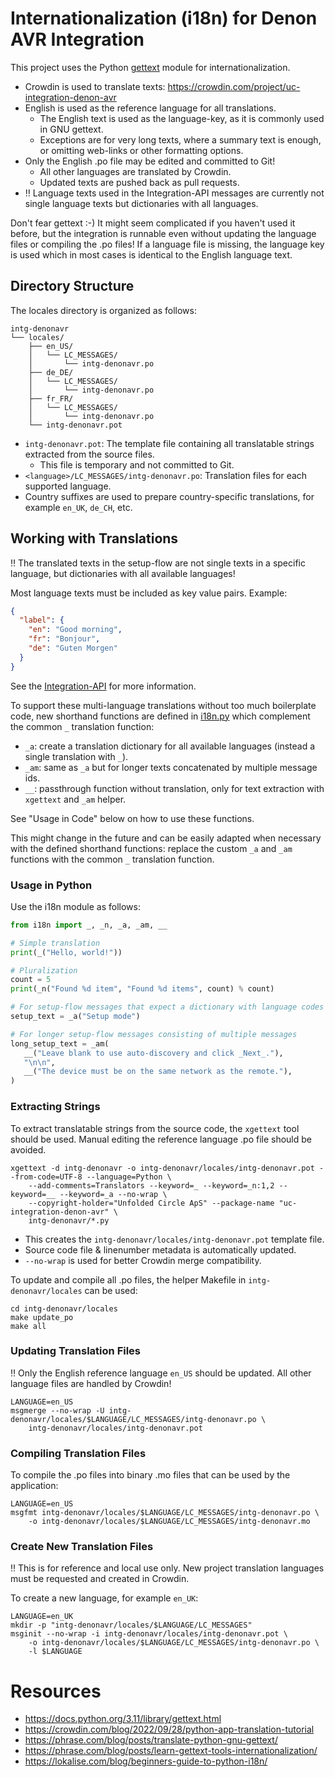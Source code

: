 # Internationalization (i18n) for Denon AVR Integration

This project uses the Python [gettext](https://docs.python.org/3.11/library/gettext.html) module for internationalization.

- Crowdin is used to translate texts: https://crowdin.com/project/uc-integration-denon-avr
- English is used as the reference language for all translations.
  - The English text is used as the language-key, as it is commonly used in GNU gettext.
  - Exceptions are for very long texts, where a summary text is enough, or omitting web-links or other formatting options.
- Only the English .po file may be edited and committed to Git!
  - All other languages are translated by Crowdin.
  - Updated texts are pushed back as pull requests. 
- ‼️ Language texts used in the Integration-API messages are currently not single language texts but dictionaries with
     all languages.

Don't fear gettext :-)
It might seem complicated if you haven't used it before, but the integration is runnable even without updating the
language files or compiling the .po files! If a language file is missing, the language key is used which in most cases
is identical to the English language text.

## Directory Structure

The locales directory is organized as follows:

```
intg-denonavr
└── locales/
    ├── en_US/
    │   └── LC_MESSAGES/
    │       └── intg-denonavr.po
    ├── de_DE/
    │   └── LC_MESSAGES/
    │       └── intg-denonavr.po
    ├── fr_FR/
    │   └── LC_MESSAGES/
    │       └── intg-denonavr.po
    └── intg-denonavr.pot
```

- `intg-denonavr.pot`: The template file containing all translatable strings extracted from the source files.
  - This file is temporary and not committed to Git. 
- `<language>/LC_MESSAGES/intg-denonavr.po`: Translation files for each supported language.
- Country suffixes are used to prepare country-specific translations, for example `en_UK`, `de_CH`, etc.

## Working with Translations

‼️ The translated texts in the setup-flow are not single texts in a specific language, but dictionaries with all
   available languages! 

Most language texts must be included as key value pairs. Example:

```json
{
  "label": {
    "en": "Good morning",
    "fr": "Bonjour",
    "de": "Guten Morgen"
  }
}
```

See the [Integration-API](https://github.com/unfoldedcircle/core-api/tree/main/integration-api) for more information.

To support these multi-language translations without too much boilerplate code, new shorthand functions are defined
in [i18n.py](../intg-denonavr/i18n.py) which complement the common `_` translation function:

- `_a`: create a translation dictionary for all available languages (instead a single translation with `_`).
- `_am`: same as `_a` but for longer texts concatenated by multiple message ids.
- `__`: passthrough function without translation, only for text extraction with `xgettext` and `_am` helper.

See "Usage in Code" below on how to use these functions.

This might change in the future and can be easily adapted when necessary with the defined shorthand functions:
replace the custom `_a` and `_am` functions with the common `_` translation function.

### Usage in Python

Use the i18n module as follows:

```python
from i18n import _, _n, _a, _am, __

# Simple translation
print(_("Hello, world!"))

# Pluralization
count = 5
print(_n("Found %d item", "Found %d items", count) % count)

# For setup-flow messages that expect a dictionary with language codes
setup_text = _a("Setup mode")

# For longer setup-flow messages consisting of multiple messages
long_setup_text = _am(
   __("Leave blank to use auto-discovery and click _Next_."),
   "\n\n",
   __("The device must be on the same network as the remote."),
)
```

### Extracting Strings

To extract translatable strings from the source code, the `xgettext` tool should be used. Manual editing the reference
language .po file should be avoided.

```shell
xgettext -d intg-denonavr -o intg-denonavr/locales/intg-denonavr.pot --from-code=UTF-8 --language=Python \
    --add-comments=Translators --keyword=_ --keyword=_n:1,2 --keyword=__ --keyword=_a --no-wrap \
    --copyright-holder="Unfolded Circle ApS" --package-name "uc-integration-denon-avr" \
    intg-denonavr/*.py
```

- This creates the `intg-denonavr/locales/intg-denonavr.pot` template file.
- Source code file & linenumber metadata is automatically updated. 
- `--no-wrap` is used for better Crowdin merge compatibility.

To update and compile all .po files, the helper Makefile in `intg-denonavr/locales` can be used:

```shell
cd intg-denonavr/locales
make update_po
make all
```

### Updating Translation Files

‼️ Only the English reference language `en_US` should be updated. All other language files are handled by Crowdin!

```shell
LANGUAGE=en_US
msgmerge --no-wrap -U intg-denonavr/locales/$LANGUAGE/LC_MESSAGES/intg-denonavr.po \
    intg-denonavr/locales/intg-denonavr.pot
```

### Compiling Translation Files

To compile the .po files into binary .mo files that can be used by the application:

```shell
LANGUAGE=en_US
msgfmt intg-denonavr/locales/$LANGUAGE/LC_MESSAGES/intg-denonavr.po \
    -o intg-denonavr/locales/$LANGUAGE/LC_MESSAGES/intg-denonavr.mo
```

### Create New Translation Files

‼️ This is for reference and local use only. New project translation languages must be requested and created in Crowdin.

To create a new language, for example `en_UK`:

```shell
LANGUAGE=en_UK
mkdir -p "intg-denonavr/locales/$LANGUAGE/LC_MESSAGES"
msginit --no-wrap -i intg-denonavr/locales/intg-denonavr.pot \
    -o intg-denonavr/locales/$LANGUAGE/LC_MESSAGES/intg-denonavr.po \
    -l $LANGUAGE
```

# Resources

- https://docs.python.org/3.11/library/gettext.html
- https://crowdin.com/blog/2022/09/28/python-app-translation-tutorial
- https://phrase.com/blog/posts/translate-python-gnu-gettext/
- https://phrase.com/blog/posts/learn-gettext-tools-internationalization/
- https://lokalise.com/blog/beginners-guide-to-python-i18n/
